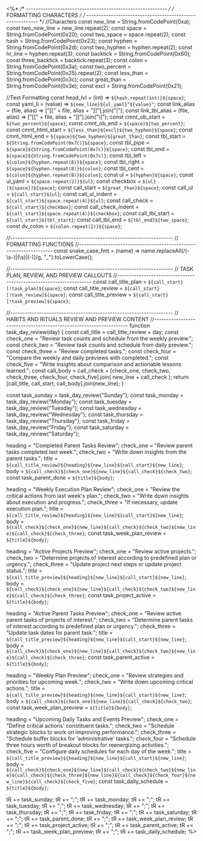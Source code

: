 <%*
/* ---------------------------------------------------------- */
/*                    FORMATTING CHARACTERS                   */
/* ---------------------------------------------------------- */
//Characters
const new_line = String.fromCodePoint(0xa);
const two_new_line = new_line.repeat(2);
const space = String.fromCodePoint(0x20);
const two_space = space.repeat(2);
const hash = String.fromCodePoint(0x23);
const hyphen = String.fromCodePoint(0x2d);
const two_hyphen = hyphen.repeat(2);
const hr_line = hyphen.repeat(3);
const backtick = String.fromCodePoint(0x60);
const three_backtick = backtick.repeat(3);
const colon = String.fromCodePoint(0x3a);
const two_percent = String.fromCodePoint(0x25).repeat(2);
const less_than = String.fromCodePoint(0x3c);
const great_than = String.fromCodePoint(0x3e);
const excl = String.fromCodePoint(0x21);

//Text Formatting
const head_lvl = (int) => `${hash.repeat(int)}${space}`;
const yaml_li = (value) => `${new_line}${ul_yaml}"${value}"`;
const link_alias = (file, alias) => ["[[" + file, alias + "]]"].join("|");
const link_tbl_alias = (file, alias) => ["[[" + file, alias + "]]"].join("\\|");
const cmnt_ob_start = `${two_percent}${space}`;
const cmnt_ob_end = `${space}${two_percent}`;
const cmnt_html_start = `${less_than}${excl}${two_hyphen}${space}`;
const cmnt_html_end = `${space}${two_hyphen}${great_than}`;
const tbl_start = `${String.fromCodePoint(0x7c)}${space}`;
const tbl_pipe = `${space}${String.fromCodePoint(0x7c)}${space}`;
const tbl_end = `${space}${String.fromCodePoint(0x7c)}`;
const tbl_left = `${colon}${hyphen.repeat(8)}${space}`;
const tbl_right = `${space}${hyphen.repeat(8)}${colon}`;
const tbl_cent = `${colon}${hyphen.repeat(8)}${colon}`;
const ul = `${hyphen}${space}`;
const ul_yaml = `${space.repeat(2)}${ul}`;
const checkbox = `${ul}[${space}]${space}`;
const call_start = `${great_than}${space}`;
const call_ul = `${call_start}${ul}`;
const call_ul_indent = `${call_start}${space.repeat(4)}${ul}`;
const call_check = `${call_start}${checkbox}`;
const call_check_indent = `${call_start}${space.repeat(4)}${checkbox}`;
const call_tbl_start = `${call_start}${tbl_start}`;
const call_tbl_end = `${tbl_end}${two_space}`;
const dv_colon = `${colon.repeat(2)}${space}`;

//-------------------------------------------------------------------
// FORMATTING FUNCTIONS
//-------------------------------------------------------------------
const snake_case_fmt = (name) =>
  name.replaceAll(/(\-\s\-)|(\s)|(\-)]/g, "_").toLowerCase();

//-------------------------------------------------------------------
// TASK PLAN, REVIEW, AND PREVIEW CALLOUTS
//-------------------------------------------------------------------
const call_title_plan = `${call_start}[!task_plan]${space}`;
const call_title_review = `${call_start}[!task_review]${space}`;
const call_title_preview = `${call_start}[!task_preview]${space}`;

//-------------------------------------------------------------------
// HABITS AND RITUALS REVIEW AND PREVIEW CONTENT
//-------------------------------------------------------------------
function task_day_review(day) {
  const call_title = call_title_review + day;
  const check_one = "Review task counts and schedule from the weekly preview.";
  const check_two = "Review task counts and schedule from daily preview.";
  const check_three = "Review completed tasks.";
  const check_four = "Compare the weekly and daily previews with completed.";
  const check_five =
    "Write insights about comparison and actionable lessons learned.";
  const call_body =
    call_check +
    [check_one, check_two, check_three, check_four, check_five].join(
      new_line + call_check
    );
  return [call_title, call_start, call_body].join(new_line);
}

const task_sunday = task_day_review("Sunday");
const task_monday = task_day_review("Monday");
const task_tuesday = task_day_review("Tuesday");
const task_wednesday = task_day_review("Wednesday");
const task_thursday = task_day_review("Thursday");
const task_friday = task_day_review("Friday");
const task_saturday = task_day_review("Saturday");

heading = "Completed Parent Tasks Review";
check_one = "Review parent tasks completed last week.";
check_two = "Write down insights from the parent tasks.";
title = `${call_title_review}${heading}${new_line}${call_start}${new_line}`;
body = `${call_check}${check_one}${new_line}${call_check}${check_two}`;
const task_parent_done = `${title}${body}`;

heading = "Weekly Execution Plan Review";
check_one = "Review the critical actions from last week's plan.";
check_two = "Write down insights about execution and progress.";
check_three = "If necessary, update execution plan.";
title = `${call_title_review}${heading}${new_line}${call_start}${new_line}`;
body = `${call_check}${check_one}${new_line}${call_check}${check_two}${new_line}${call_check}${check_three}`;
const task_week_plan_review = `${title}${body}`;

heading = "Active Projects Preview";
check_one = "Review active projects.";
check_two = "Determine projects of interest according to predefined plan or urgency.";
check_three = "Update project next steps or update project status.";
title = `${call_title_preview}${heading}${new_line}${call_start}${new_line}`;
body = `${call_check}${check_one}${new_line}${call_check}${check_two}${new_line}${call_check}${check_three}`;
const task_project_active = `${title}${body}`;

heading = "Active Parent Tasks Preview";
check_one = "Review active parent tasks of projects of interest.";
check_two = "Determine parent tasks of interest according to predefined plan or urgency.";
check_three = "Update task dates for parent task.";
title = `${call_title_preview}${heading}${new_line}${call_start}${new_line}`;
body = `${call_check}${check_one}${new_line}${call_check}${check_two}${new_line}${call_check}${check_three}`;
const task_parent_active = `${title}${body}`;

heading = "Weekly Plan Preview";
check_one = "Review strategies and priorities for upcoming week.";
check_two = "Write down upcoming critical actions.";
title = `${call_title_preview}${heading}${new_line}${call_start}${new_line}`;
body = `${call_check}${check_one}${new_line}${call_check}${check_two}`;
const task_week_plan_preview = `${title}${body}`;

heading = "Upcoming Daily Tasks and Events Preview";
check_one = "Define critical actions' constituent tasks.";
check_two = "Schedule strategic blocks to work on improving performance.";
check_three = "Schedule buffer blocks for 'administrative' tasks.";
check_four = "Schedule three hours worth of breakout blocks for reenergizing activities.";
check_five = "Configure daily schedules for each day of the week.";
title = `${call_title_preview}${heading}${new_line}${call_start}${new_line}`;
body = `${call_check}${check_one}${new_line}${call_check}${check_two}${new_line}${call_check}${check_three}${new_line}${call_check}${check_four}${new_line}${call_check}${check_five}`;
const task_daily_schedule = `${title}${body}`;

tR += task_sunday;
tR += ";";
tR += task_monday;
tR += ";";
tR += task_tuesday;
tR += ";";
tR += task_wednesday;
tR += ";";
tR += task_thursday;
tR += ";";
tR += task_friday;
tR += ";";
tR += task_saturday;
tR += ";";
tR += task_parent_done;
tR += ";";
tR += task_week_plan_review;
tR += ";";
tR += task_project_active;
tR += ";";
tR += task_parent_active;
tR += ";";
tR += task_week_plan_preview;
tR += ";";
tR += task_daily_schedule;
%>